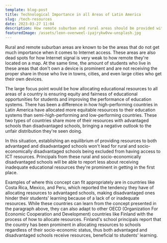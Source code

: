 ```yaml
---
template: blog-post
title: Technological Importance in all Areas of Latin America
slug: /tech-resources
date: 2023-03-27 11:04
description: How remote suburban and rural areas should be provided with Internet access
featuredImage: /assets/leon-overweel-iyajrykw0vw-unsplash.jpg
---
```

R﻿ural and remote suburban areas are known to be the areas that do not get much importance when it comes to Internet access. These areas are also dead spots for how Internet signal is very weak to how remote they're located on a map. At the same time, the amount of students who live in these areas that don't own a device is prominent and are not receiving the proper share in those who live in towns, cities, and even large cities who get their own devices.

T﻿he large focus point would be how allocating educational resources to all areas of a country is ensuring equity and fairness of educational opportunities for students and improving the performance of education systems. There has been a difference in how high-performing countries in Latin America have allocated more equitable resources to their education systems than semi-high-performing and low-performing countries. These two types of countries share more of their resources with advantaged schools than disadvantaged schools, bringing a negative outlook to the unfair distribution they're seen doing.

I﻿n this situation, establishing an equilibrium of providing resources to both advantaged and disadvantaged schools won't lead for rural and socio-economically disadvantaged schools being excluded from having access to ICT resources. Principals from these rural and socio-economically disadvantaged schools will be able to report less about receiving inadequate educational resources they're prominent in getting in the first place.

E﻿xamples of where this concept can fit appropriately are in countries like Costa Rica, Mexico, and Peru, which reported the tendency they have of allocating resources to advantaged schools, making disadvantaged ones hinder their students' learning because of a lack of or inadequate resources. While these countries can learn from the concept presented in the paragraph above, they can also adapt to other OECD (Organization For Economic Cooperation and Development) countries like Finland with the process of how to allocate resources. Finland's school principals report that the country has been prominent in allocating resources to schools regardless of their socio-economic status, thus both advantaged and disadvantaged schools receive resources, beneficial to students' learning.
